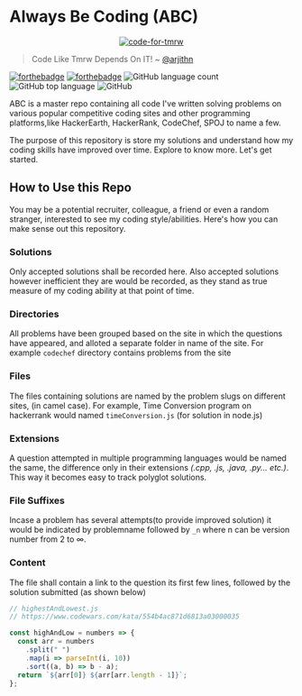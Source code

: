 # Always Be Coding (ABC)
[<div style="text-align:center"><img alt="code-for-tmrw" align="centre" src="https://media.giphy.com/media/ZgBHqRyBXetos/giphy.gif"></div>](https://giphy.com/gifs/coding-give-a-little-hackny-ZgBHqRyBXetos)
> Code Like Tmrw Depends On IT! ~ [@arjithn](https://twitter.com/arjithn)

[![forthebadge](https://forthebadge.com/images/badges/built-with-swag.svg)](https://forthebadge.com)
[![forthebadge](https://forthebadge.com/images/badges/uses-js.svg)](https://forthebadge.com)
![GitHub language count](https://img.shields.io/github/languages/count/Arjith-Natarajan/ABC.svg)
![GitHub top language](https://img.shields.io/github/languages/top/Arjith-Natarajan/ABC.svg)
![GitHub](https://img.shields.io/github/license/Arjith-Natarajan/ABC.svg)



ABC is a master repo containing all code I've written solving problems on various popular competitive coding sites and other programming platforms,like HackerEarth, HackerRank, CodeChef, SPOJ to name a few.

The purpose of this repository is store my solutions and understand how my coding skills have improved over time. Explore to know more.
Let's get started.

## How to Use this Repo

You may be a potential recruiter, colleague, a friend or even a random stranger, interested to see my coding style/abilities. Here's how you can make sense out this repository.

### **Solutions** 
Only accepted solutions shall be recorded here. Also accepted solutions however inefficient they are would be recorded, as they stand as true measure of my coding ability at that point of time.
### **Directories** 
All problems have been grouped based on the site in which the questions have appeared, and alloted a separate folder in name of the site. For example `codechef` directory contains problems from the site
### **Files** 
The files containing solutions are named by the problem slugs on different sites, (in camel case). For example, Time Conversion program on hackerrank would named `timeConversion.js` (for solution in node.js)
### **Extensions** 
A question attempted in multiple programming languages would be named the same, the difference only in their extensions _(.cpp, .js, .java, .py... etc.)_. This way it becomes easy to track polyglot solutions.
### **File Suffixes** 
Incase a problem has several attempts(to provide improved solution) it would be indicated by problemname followed by `_n` where n can be version number from 2 to ∞.
### **Content** 
The file shall contain a link to the question its first few lines, followed by the solution submitted (as shown below)

```js
// highestAndLowest.js
// https://www.codewars.com/kata/554b4ac871d6813a03000035

const highAndLow = numbers => {
  const arr = numbers
    .split(" ")
    .map(i => parseInt(i, 10))
    .sort((a, b) => b - a);
  return `${arr[0]} ${arr[arr.length - 1]}`;
};
```
